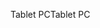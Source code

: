 <span data-ttu-id="d6f65-101">Tablet PC</span><span class="sxs-lookup"><span data-stu-id="d6f65-101">Tablet PC</span></span>